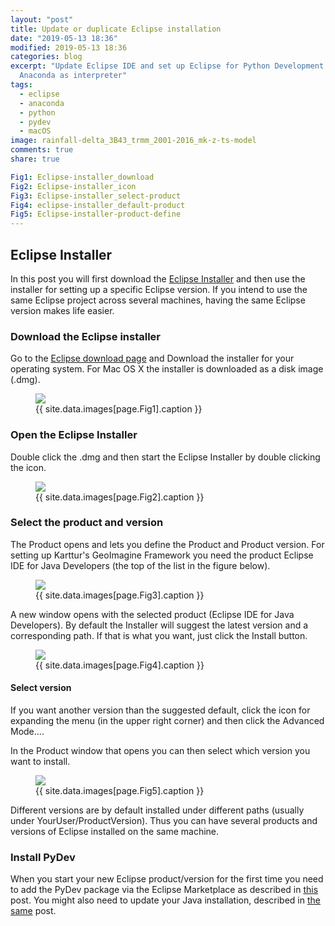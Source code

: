 ```yaml
---
layout: "post"
title: Update or duplicate Eclipse installation
date: "2019-05-13 18:36"
modified: 2019-05-13 18:36
categories: blog
excerpt: "Update Eclipse IDE and set up Eclipse for Python Development (PyDev) using
  Anaconda as interpreter"
tags:
  - eclipse
  - anaconda
  - python
  - pydev
  - macOS
image: rainfall-delta_3B43_trmm_2001-2016_mk-z-ts-model
comments: true
share: true

Fig1: Eclipse-installer_download
Fig2: Eclipse-installer_icon
Fig3: Eclipse-installer_select-product
Fig4: eclipse-installer_default-product
Fig5: Eclipse-installer-product-define
---
```


## Eclipse Installer

In this post you will first download the [Eclipse Installer](https://www.eclipse.org/downloads/packages/) and then use the installer for setting up a specific Eclipse version. If you intend to use the same Eclipse project across several machines, having the same Eclipse version makes life easier.

### Download the Eclipse installer

Go to the [Eclipse download page](https://www.eclipse.org/downloads/packages/) and Download the installer for your operating system. For Mac OS X the installer is downloaded as a disk image (<span class='file'>.dmg</span>).

<figure>
<img src="{{ site.commonurl }}/images/{{ site.data.images[page.Fig1].file }}">
<figcaption> {{ site.data.images[page.Fig1].caption }} </figcaption>
</figure>

### Open the Eclipse Installer

Double click the <span class='file'>.dmg</span> and then start the <span class='app'>Eclipse Installer</span> by double clicking the icon.

<figure>
<img src="{{ site.commonurl }}/images/{{ site.data.images[page.Fig2].file }}">
<figcaption> {{ site.data.images[page.Fig2].caption }} </figcaption>
</figure>

### Select the product and version

The <span class='window'>Product</span> opens and lets you define the Product and Product version. For setting up Karttur's GeoImagine Framework you need the product <span class='button'>Eclipse IDE for Java Developers</span> (the top of the list in the figure below).

<figure>
<img src="{{ site.commonurl }}/images/{{ site.data.images[page.Fig3].file }}">
<figcaption> {{ site.data.images[page.Fig3].caption }} </figcaption>
</figure>

A new window opens with the selected product (<span class='tab'>Eclipse IDE for Java Developers</span>). By default the Installer will suggest the latest version and a corresponding path. If that is what you want, just click the  <span class='button'>Install</span> button.

<figure>
<img src="{{ site.commonurl }}/images/{{ site.data.images[page.Fig4].file }}">
<figcaption> {{ site.data.images[page.Fig4].caption }} </figcaption>
</figure>

#### Select version

If you want another version than the suggested default, click the icon for expanding the menu (in the upper right corner) and then click the <span class='button'>Advanced Mode...</span>.

In the <span class='tab'>Product</span> window that opens you can then select which version you want to install.

<figure>
<img src="{{ site.commonurl }}/images/{{ site.data.images[page.Fig5].file }}">
<figcaption> {{ site.data.images[page.Fig5].caption }} </figcaption>
</figure>

Different versions are by default installed under different paths (usually under <span class='file'>YourUser/ProductVersion</span>). Thus you can have several products and versions of <span class='app'>Eclipse</span> installed on the same machine.

### Install PyDev

When you start your new <span class='app'>Eclipse</span> product/version for the first time you need to add the PyDev package via the Eclipse Marketplace as described in [this](../install-eclipse/) post. You might also need to update your Java installation, described in [the same](../install-eclipse/) post.
